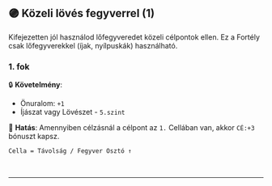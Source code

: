 ## 🟣 Közeli lövés fegyverrel (1)

Kifejezetten jól használod lőfegyveredet közeli célpontok ellen. Ez a Fortély csak lőfegyverekkel (íjak, nyílpuskák) használható.
### 1. fok

🔒 **Követelmény**:
- Önuralom: `+1`
- Íjászat vagy Lövészet - `5.szint`

🌟 **Hatás**: Amennyiben célzásnál a célpont az `1.` Cellában van, akkor `CÉ:+3` bónuszt kapsz.

```
Cella = Távolság / Fegyver Osztó ↑
```

<br />

---
